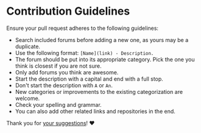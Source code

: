# Contribution Guidelines

Ensure your pull request adheres to the following guidelines:

- Search included forums before adding a new one, as yours may be a duplicate.
- Use the following format: `[Name](link) - Description.`
- The forum should be put into its appropriate category. Pick the one you think is closest if you are not sure.
- Only add forums you think are awesome.
- Start the description with a capital and end with a full stop.
- Don't start the description with `A` or `An`.
- New categories or improvements to the existing categorization are welcome.
- Check your spelling and grammar.
- You can also add other related links and repositories in the end.

Thank you for [your suggestions](../../edit/master/README.md)! ♥️
